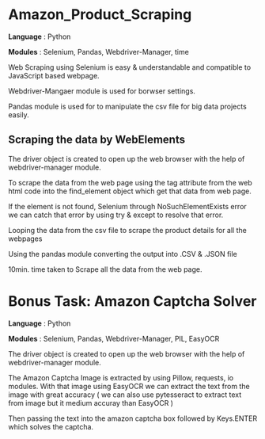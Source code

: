# Amazon_Product_Scraping

**Language** : Python

**Modules** : Selenium, Pandas, Webdriver-Manager, time

Web Scraping using Selenium is easy & understandable and compatible to JavaScript based webpage.

Webdriver-Mangaer module is used for borwser settings.

Pandas module is used for to manipulate the csv file for big data projects easily.

## Scraping the data by WebElements

The driver object is created to open up the web browser with the help of webdriver-manager module.

To scrape the data from the web page using the tag attribute from the web html code into the find_element object which get that data from web page.

If the element is not found, Selenium through NoSuchElementExists error we can catch that error by using try & except to resolve that error.

Looping the data from the csv file to scrape the product details for all the webpages

Using the pandas module converting the output into .CSV & .JSON file

10min. time taken to Scrape all the data from the web page.

# Bonus Task: Amazon Captcha Solver

**Language** : Python

**Modules** : Selenium, Pandas, Webdriver-Manager, PIL, EasyOCR

The driver object is created to open up the web browser with the help of webdriver-manager module.

The Amazon Captcha Image is extracted by using Pillow, requests, io modules. With that image using EasyOCR we can extract the text from the image with great accuracy ( we can also use pytesseract to extract text from image but it medium accuray than EasyOCR )

Then passing the text into the amazon captcha box followed by Keys.ENTER which solves the captcha.

